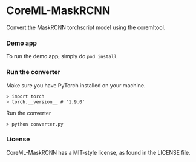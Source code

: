 # CoreML-MaskRCNN
Convert the MaskRCNN torchscript model using the coremltool.

### Demo app

To run the demo app, simply do `pod install`

### Run the converter

Make sure you have PyTorch installed on your machine. 

```
> import torch
> torch.__version__ # '1.9.0'
```
Run the converter
```
> python converter.py
```

### License

CoreML-MaskRCNN has a MIT-style license, as found in the LICENSE file.
